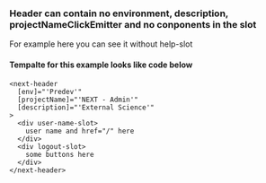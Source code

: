 ### Header can contain no environment, description, projectNameClickEmitter and no conponents in the slot

For example here you can see it without help-slot

#### Tempalte for this example looks like code below

```
<next-header
  [env]="'Predev'"
  [projectName]="'NEXT - Admin'"
  [description]="'External Science'"
>
  <div user-name-slot>
    user name and href="/" here
  </div>
  <div logout-slot>
    some buttons here
  </div>
</next-header>
```
